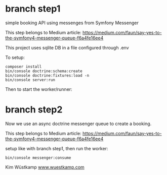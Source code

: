 # branch step1
simple booking API using messenges from Symfony Messenger

This step belongs to Medium article:
https://medium.com/faun/say-yes-to-the-symfony4-messenger-queue-f6a4fe16ee4


This project uses sqlite DB in a file configured through .env

To setup:

```
composer install
bin/console doctrine:schema:create
bin/console doctrine:fixtures:load -n
bin/console server:run
```

Then to start the worker/runner:

# branch step2
Now we use an async doctrine messenger queue to create a booking.

This step belongs to Medium article:
https://medium.com/faun/say-yes-to-the-symfony4-messenger-queue-f6a4fe16ee4

setup like with branch step1, then run the worker:

``bin/console messenger:consume``



Kim Wüstkamp
www.wuestkamp.com
